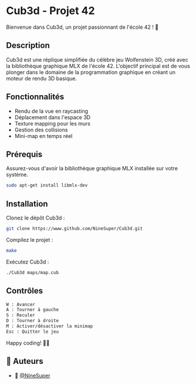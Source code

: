 # Cub3d - Projet 42

Bienvenue dans Cub3d, un projet passionnant de l'école 42 ! 🚀

## Description

Cub3d est une réplique simplifiée du célèbre jeu Wolfenstein 3D, créé avec la bibliothèque graphique MLX de l'école 42. L'objectif principal est de vous plonger dans le domaine de la programmation graphique en créant un moteur de rendu 3D basique.

## Fonctionnalités

- Rendu de la vue en raycasting
- Déplacement dans l'espace 3D
- Texture mapping pour les murs
- Gestion des collisions
- Mini-map en temps réel

## Prérequis

Assurez-vous d'avoir la bibliothèque graphique MLX installée sur votre système.

```bash
sudo apt-get install libmlx-dev
```

## Installation

Clonez le dépôt Cub3d :
```bash
git clone https://www.github.com/NineSuper/Cub3d.git
```

Compilez le projet :
```bash
make
```

Exécutez Cub3d :
```bash
./Cub3d maps/map.cub
```

## Contrôles

```bash
W : Avancer
A : Tourner à gauche
S : Reculer
D : Tourner à droite
M : Activer/désactiver la minimap
Esc : Quitter le jeu
```

Happy coding! 🚀✨

## 📝 Auteurs

- 🎫 [@NineSuper](https://www.github.com/NineSuper)